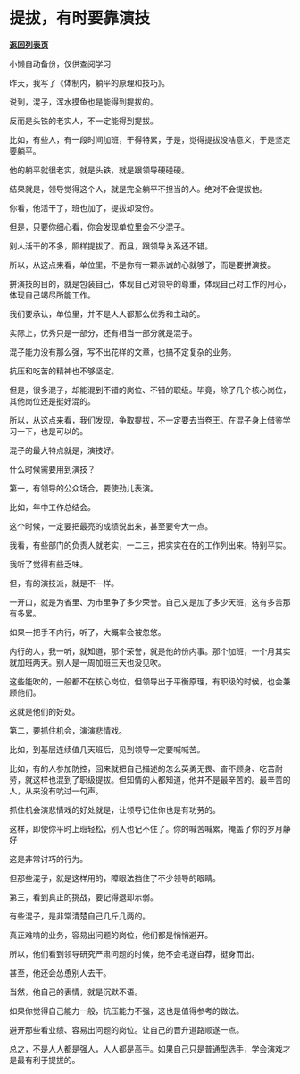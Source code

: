 # 提拔，有时要靠演技

[**返回列表页**](/gzh/费曼的小茶馆)

小懒自动备份，仅供查阅学习

昨天，我写了《体制内，躺平的原理和技巧》。

  

说到，混子，浑水摸鱼也是能得到提拔的。

  

反而是头铁的老实人，不一定能得到提拔。

  

比如，有些人，有一段时间加班，干得特累，于是，觉得提拔没啥意义，于是坚定要躺平。

  

他的躺平就很老实，就是头铁，就是跟领导硬碰硬。

  

结果就是，领导觉得这个人，就是完全躺平不担当的人。绝对不会提拔他。

  

你看，他活干了，班也加了，提拔却没份。

  

但是，只要你细心看，你会发现单位里会不少混子。

  

别人活干的不多，照样提拔了。而且，跟领导关系还不错。

  

所以，从这点来看，单位里，不是你有一颗赤诚的心就够了，而是要拼演技。

  

拼演技的目的，就是包装自己，体现自己对领导的尊重，体现自己对工作的用心，体现自己竭尽所能工作。

  

我们要承认，单位里，并不是人人都那么优秀和主动的。

  

实际上，优秀只是一部分，还有相当一部分就是混子。

  

混子能力没有那么强，写不出花样的文章，也搞不定复杂的业务。

  

抗压和吃苦的精神也不够坚定。

  

但是，很多混子，却能混到不错的岗位、不错的职级。毕竟，除了几个核心岗位，其他岗位还是挺好混的。

  

所以，从这点来看，我们发现，争取提拔，不一定要去当卷王。在混子身上借鉴学习一下，也是可以的。

  

混子的最大特点就是，演技好。

  

什么时候需要用到演技？

  

第一，有领导的公众场合，要使劲儿表演。

  

比如，年中工作总结会。

  

这个时候，一定要把最亮的成绩说出来，甚至要夸大一点。

  

我看，有些部门的负责人就老实，一二三，把实实在在的工作列出来。特别平实。

  

我听了觉得有些乏味。

  

但，有的演技派，就是不一样。

  

一开口，就是为省里、为市里争了多少荣誉。自己又是加了多少天班，这有多苦那有多累。

  

如果一把手不内行，听了，大概率会被忽悠。

  

内行的人，我一听，就知道，那个荣誉，就是他的份内事。那个加班，一个月其实就加班两天。别人是一周加班三天也没见吹。

  

这些能吹的，一般都不在核心岗位，但领导出于平衡原理，有职级的时候，也会兼顾他们。

  

这就是他们的好处。

  

第二，要抓住机会，演演悲情戏。

  

比如，到基层连续值几天班后，见到领导一定要喊喊苦。

  

比如，有的人参加防控，回来就把自己描述的怎么英勇无畏、奋不顾身、吃苦耐劳，就这样也混到了职级提拔。但知情的人都知道，他并不是最辛苦的。最辛苦的人，从来没有吭过一句声。

  

抓住机会演悲情戏的好处就是，让领导记住你也是有功劳的。

  

这样，即使你平时上班轻松，别人也记不住了。你的喊苦喊累，掩盖了你的岁月静好

  

这是非常讨巧的行为。

  

但那些混子，就是这样用的，障眼法挡住了不少领导的眼睛。

  

第三，看到真正的挑战，要记得退却示弱。

  

有些混子，是非常清楚自己几斤几两的。

  

真正难啃的业务，容易出问题的岗位，他们都是悄悄避开。

  

所以，他们看到领导研究严肃问题的时候，绝不会毛遂自荐，挺身而出。

  

甚至，他还会怂恿别人去干。

  

当然，他自己的表情，就是沉默不语。

  

如果你觉得自己能力一般，抗压能力不强，这也是值得参考的做法。

  

避开那些看业绩、容易出问题的岗位。让自己的晋升道路顺遂一点。

  

总之，不是人人都是强人，人人都是高手。如果自己只是普通型选手，学会演戏才是最有利于提拔的。

